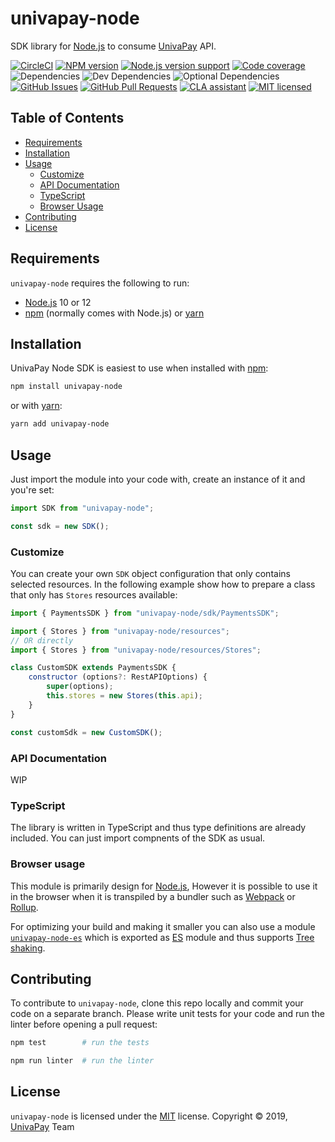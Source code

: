 [node]: https://nodejs.org/
[npm]: https://www.npmjs.com/
[yarn]: https://yarnpkg.com/
[webpack]: https://webpack.js.org/
[rollup]: https://rollupjs.org/

[circle-ci-url]: https://circleci.com/gh/univapay/univapay-node/tree/master
[univapay-url]: https://univapay.com/
[npm-url]: https://www.npmjs.com/package/univapay-node
[github-url]: https://github.com/univapay/univapay-node/
[github-issues-url]: https://github.com/univapay/univapay-node/issues
[github-pr-url]: https://github.com/univapay/univapay-node/pulls
[coveralls-url]: https://coveralls.io/github/univapay/univapay-node?branch=master
[license-url]: https://github.com/univapay/univapay-node/blob/master/LICENSE
[cla-url]: https://cla-assistant.io/univapay/univapay-node
[es-module-url]: https://npmjs.com/package/univapay-node-es
[es-url]: http://www.ecma-international.org/ecma-262/6.0/
[tree-url]: https://developer.mozilla.org/en-US/docs/Glossary/Tree_shaking

[shield-circle-ci]: https://circleci.com/gh/univapay/univapay-node/tree/master.svg?style=svg
[shield-node]: https://img.shields.io/node/v/univapay-node.svg
[shield-npm]: https://img.shields.io/npm/v/univapay-node.svg
[shield-downloads]: https://img.shields.io/npm/dm/univapay-node.svg
[shield-license]: https://img.shields.io/npm/l/univapay-node.svg
[shield-dependencies]: https://img.shields.io/david/univapay/univapay-node.svg
[shield-devDependencies]: https://img.shields.io/david/dev/univapay/univapay-node.svg
[shield-optionalDependencies]: https://img.shields.io/david/optional/univapay/univapay-node.svg
[shield-coverage]: https://coveralls.io/repos/github/univapay/univapay-node/badge.svg?branch=master
[shield-issues]: https://img.shields.io/github/issues/univapay/univapay-node.svg
[shield-pullRequests]: https://img.shields.io/github/issues-pr/univapay/univapay-node.svg
[shield-cla]: https://cla-assistant.io/readme/badge/univapay/univapay-node

univapay-node
==========

SDK library for [Node.js][node] to consume [UnivaPay][univapay-url] API.

[![CircleCI][shield-circle-ci]][circle-ci-url]
[![NPM version][shield-npm]][npm-url]
[![Node.js version support][shield-node]][node]
[![Code coverage][shield-coverage]][coveralls-url]
![Dependencies][shield-dependencies]
![Dev Dependencies][shield-devDependencies]
![Optional Dependencies][shield-optionalDependencies]
[![GitHub Issues][shield-issues]][github-issues-url]
[![GitHub Pull Requests][shield-pullRequests]][github-pr-url]
[![CLA assistant][shield-cla]][cla-url]
[![MIT licensed][shield-license]][license-url]

Table of Contents
-----------------

  * [Requirements](#requirements)
  * [Installation](#installation)
  * [Usage](#usage)
    * [Customize](#customize)
    * [API Documentation](#api-documentation)
    * [TypeScript](#typescript)
    * [Browser Usage](#browser-usage)
  * [Contributing](#contributing)
  * [License](#license)


Requirements
------------

`univapay-node` requires the following to run:

  * [Node.js][node] 10 or 12
  * [npm][npm] (normally comes with Node.js) or [yarn][yarn]


Installation
------------

UnivaPay Node SDK is easiest to use when installed with [npm][npm]:

```bash
npm install univapay-node
```
or with [yarn][yarn]:
```bash
yarn add univapay-node
```

Usage
-----

Just import the module into your code with, create an instance of it and you're set:

```javascript
import SDK from "univapay-node";

const sdk = new SDK();
```

### Customize

You can create your own `SDK` object configuration that only contains selected resources. In the following example show
how to prepare a class that only has `Stores` resources available:

```javascript
import { PaymentsSDK } from "univapay-node/sdk/PaymentsSDK";

import { Stores } from "univapay-node/resources";
// OR directly
import { Stores } from "univapay-node/resources/Stores";

class CustomSDK extends PaymentsSDK {
    constructor (options?: RestAPIOptions) {
        super(options);
        this.stores = new Stores(this.api);
    }
}

const customSdk = new CustomSDK();
```

### API Documentation

WIP

### TypeScript

The library is written in TypeScript and thus type definitions are already included. You can just import compnents of the SDK as usual.

### Browser usage

This module is primarily design for [Node.js][node], However it is possible
to use it in the browser when it is transpiled by a bundler such as [Webpack][webpack] or [Rollup][rollup].

For optimizing your build and making it smaller you can also use a module [`univapay-node-es`][es-module-url] which is exported
as [ES][es-url] module and thus supports [Tree shaking][tree-url].


Contributing
------------

To contribute to `univapay-node`, clone this repo locally and commit your code on a separate branch. Please write unit tests for your code
and run the linter before opening a pull request:

```bash
npm test        # run the tests
```

```bash
npm run linter  # run the linter
```


License
-------

`univapay-node` is licensed under the [MIT][license-url] license.
Copyright &copy; 2019, [UnivaPay][univapay-url] Team
